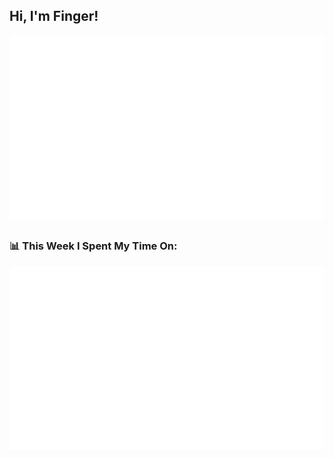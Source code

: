 <h2> Hi, I'm Finger!</h2>

<img align="right" src="https://raw.githubusercontent.com/spianmo/github-stats/master/generated/overview.svg#gh-light-mode-only">

<!-- <img align="right" height="160em" src="https://github-readme-stats-eight-theta.vercel.app/api/top-langs/?username=spianmo&layout=compact&langs_count=8&theme=algolia"/>	 -->
	
```go
package main

type Me struct {
	Name   string
	Job    string
	Code   string
	Skills string
}

func main() {
	me := &Me{
		Name:   "Finger",
		Job:    "Client-side Engineer",
		Code:   "Java, Kotlin, C#, Rust and C++ and Others",
		Skills: "Android, Security, Cross-platform client, NLP, CV, ASR ^o^",
	}
	_ = me
}
```


<h3>📊 This Week I Spent My Time On:</h3>
<img align='right' src="https://raw.githubusercontent.com/spianmo/github-stats/master/generated/languages.svg#gh-light-mode-only">

<!--START_SECTION:waka-->

```txt
Kotlin                 4 hrs 12 mins   ███████████████▓░░░░░░░░░   62.29 %
Java                   1 hr 7 mins     ████░░░░░░░░░░░░░░░░░░░░░   16.59 %
CMake                  13 mins         █░░░░░░░░░░░░░░░░░░░░░░░░   03.40 %
Groovy                 13 mins         ▓░░░░░░░░░░░░░░░░░░░░░░░░   03.28 %
XML                    12 mins         ▓░░░░░░░░░░░░░░░░░░░░░░░░   03.10 %
```

<!--END_SECTION:waka-->
